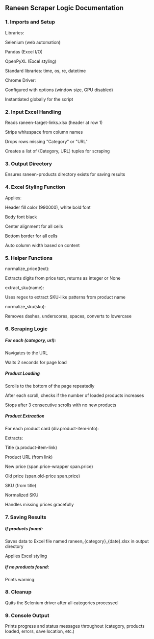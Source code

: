 ## Raneen Scraper Logic Documentation

### 

### 1\. Imports and Setup

Libraries:

Selenium (web automation)

Pandas (Excel I/O)

OpenPyXL (Excel styling)

Standard libraries: time, os, re, datetime

Chrome Driver:

Configured with options (window size, GPU disabled)

Instantiated globally for the script



### 2\. Input Excel Handling

Reads raneen-target-links.xlsx (header at row 1)

Strips whitespace from column names

Drops rows missing "Category" or "URL"

Creates a list of (Category, URL) tuples for scraping



### 3\. Output Directory

Ensures raneen-products directory exists for saving results



### 4\. Excel Styling Function

Applies:

Header fill color (990000), white bold font

Body font black

Center alignment for all cells

Bottom border for all cells

Auto column width based on content



### 5\. Helper Functions

normalize\_price(text):

Extracts digits from price text, returns as integer or None

extract\_sku(name):

Uses regex to extract SKU-like patterns from product name

normalize\_sku(sku):

Removes dashes, underscores, spaces, converts to lowercase



### 6\. Scraping Logic

##### For each (category, url):

Navigates to the URL

Waits 2 seconds for page load

##### Product Loading

Scrolls to the bottom of the page repeatedly

After each scroll, checks if the number of loaded products increases

Stops after 3 consecutive scrolls with no new products

##### Product Extraction

For each product card (div.product-item-info):

Extracts:

Title (a.product-item-link)

Product URL (from link)

New price (span.price-wrapper span.price)

Old price (span.old-price span.price)

SKU (from title)

Normalized SKU

Handles missing prices gracefully



### 7\. Saving Results

##### If products found:

Saves data to Excel file named raneen\_{category}\_{date}.xlsx in output directory

Applies Excel styling

##### If no products found:

Prints warning



### 8\. Cleanup

Quits the Selenium driver after all categories processed



### 9\. Console Output

Prints progress and status messages throughout (category, products loaded, errors, save location, etc.)

